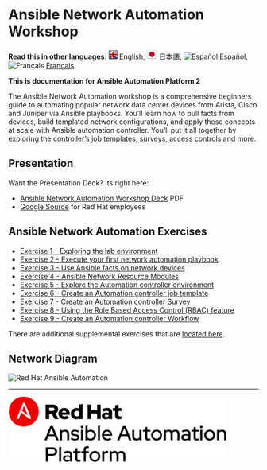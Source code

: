 # Ansible Network Automation Workshop

**Read this in other languages**: ![uk](https://github.com/ansible/workshops/raw/devel/images/uk.png) [English](README.md), ![japan](https://github.com/ansible/workshops/raw/devel/images/japan.png) [日本語](README.ja.md), ![Español](https://github.com/ansible/workshops/raw/devel/images/es.png) [Español](README.es.md), ![Français](https://github.com/ansible/workshops/raw/devel/images/fr.png) [Français](README.fr.md).

**This is documentation for Ansible Automation Platform 2**

The Ansible Network Automation workshop is a comprehensive beginners guide to automating popular network data center devices from Arista, Cisco and Juniper via Ansible playbooks. You’ll learn how to pull facts from devices, build templated network configurations, and apply these concepts at scale with Ansible automation controller. You’ll put it all together by exploring the controller’s job templates, surveys, access controls and more.

## Presentation

Want the Presentation Deck?  Its right here:
- [Ansible Network Automation Workshop Deck](https://ansible.github.io/workshops/decks/ansible_network.pdf) PDF
- [Google Source](https://docs.google.com/presentation/d/1PIT-kGAGMVEEK8PsuZCoyzFC5CIzLBwdnftnUsdUNWQ/edit?usp=sharing) for Red Hat employees

## Ansible Network Automation Exercises

* [Exercise 1 - Exploring the lab environment](./1-explore/)
* [Exercise 2 - Execute your first network automation playbook](./2-first-playbook/)
* [Exercise 3 - Use Ansible facts on network devices](./3-facts/)
* [Exercise 4 - Ansible Network Resource Modules](./4-resource-module/)
* [Exercise 5 - Explore the Automation controller environment](./5-explore-controller/)
* [Exercise 6 - Create an Automation controller job template](./6-controller-job-template/)
* [Exercise 7 - Create an Automation controller Survey](./7-controller-survey/)
* [Exercise 8 - Using the Role Based Access Control (RBAC) feature](./8-controller-rbac/)
* [Exercise 9 - Create an Automation controller Workflow](./9-controller-workflow)

There are additional supplemental exercises that are [located here](supplemental/).

## Network Diagram

![Red Hat Ansible Automation](https://github.com/ansible/workshops/blob/devel/images/ansible_network_diagram.png?raw=true)

---
![Red Hat Ansible Automation](https://github.com/ansible/workshops/blob/devel/images/rh-ansible-automation-platform.png?raw=true)
